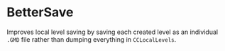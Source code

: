 # BetterSave

Improves local level saving by saving each created level as an individual `.GMD` file rather than dumping everything in `CCLocalLevels`.
